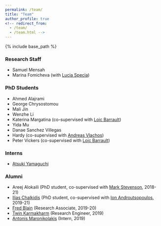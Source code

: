 ```yaml
---
permalink: /team/
title: "Team"
author_profile: true
<!-- redirect_from: 
  - /team/
  - /team.html -->
---
```


{% include base_path %}

### Research Staff

* Samuel Mensah 
* Marina Fomicheva (with [Lucia Specia](http://staffwww.dcs.shef.ac.uk/people/L.Specia))


### PhD Students

* Ahmed Alajrami
* George Chrysostomou
* Mali Jin
* Wenzhe Li 
* Katerina Margatina (co-supervised with [Loic Barrault](https://loicbarrault.github.io/))
* Yida Mu
* Danae Sanchez Villegas
* Hardy (co-supervised with [Andreas Vlachos](https://andreasvlachos.github.io/))
* Peter Vickers (co-supervised with [Loic Barrault](https://loicbarrault.github.io/))


### Interns

* [Atsuki Yamaguchi](https://gucci-j.github.io/about/)


### Alumni

* Areej Alokaili (PhD student, co-supervised with [Mark Stevenson](https://staffwww.dcs.shef.ac.uk/people/M.Stevenson/bio.html), 2018-21)
* [Ilias Chalkidis](https://iliaschalkidis.github.io/) (PhD student, co-supervised with [Ion Androutsopoulos](http://www2.aueb.gr/users/ion//), 2019-21)
* [Fred Blain](https://fredblain.org/) (Research Associate, 2019-20)
* [Twin Karmakharm](https://www.twin.uk.com/) (Research Engineer, 2019)
* [Antonis Maronikolakis](https://antmarakis.github.io/)  (Intern, 2019)




